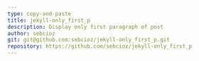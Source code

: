 ```yaml
---
type: copy-and-paste
title: jekyll-only_first_p
description: Display only first paragraph of post
author: sebcioz
git: git@github.com:sebcioz/jekyll-only_first_p.git
repository: https://github.com/sebcioz/jekyll-only_first_p
---
```

